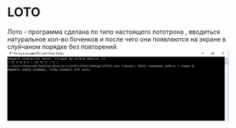 # LOTO
Лото - программа сделана по типо настоящего лототрона , вводиться натуральное кол-во боченков и после чего они появляются на экране в слуйчаном порядке без повторений.
![Скриншот работы](изображение_2021-01-18_064801.png)
